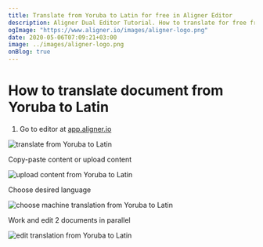 ```yaml
---
title: Translate from Yoruba to Latin for free in Aligner Editor
description: Aligner Dual Editor Tutorial. How to translate for free from Yoruba to Latin. Aligner is multilingual document management platform. 
ogImage: "https://www.aligner.io/images/aligner-logo.png"
date: 2020-05-06T07:09:21+03:00
image: ../images/aligner-logo.png
onBlog: true
---
```


# How to translate document from Yoruba to Latin

1. Go to editor at [app.aligner.io](https://app.aligner.io "Aligner App web page")

![translate from Yoruba to Latin](../aligner-blank-editor.png "translate from Yoruba to Latin")

Copy-paste content or upload content

![upload content from Yoruba to Latin](../aligner-uploaded-document.png "upload content from Yoruba to Latin")

Choose desired language

![choose machine translation from Yoruba to Latin](../aligner-language-dropdown.png "choose machine translation from Yoruba to Latin")

Work and edit 2 documents in parallel

![edit translation from Yoruba to Latin](../aligner-double-sitded-editor.png "edit translation from Yoruba to Latin")

